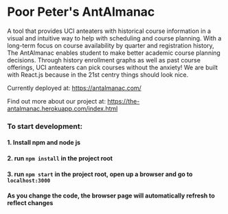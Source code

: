 # Poor Peter's AntAlmanac
A tool that provides UCI anteaters with historical course information in a visual and intuitive way to help with scheduling and course planning. With a long-term focus on course availability by quarter and registration history, The AntAlmanac enables student to make better academic course planning decisions. Through history enrollment graphs as well as past course offerings, UCI anteaters can pick courses without the anxiety! We are built with React.js because in the 21st centry things should look nice.

Currently deployed at: https://antalmanac.com/

Find out more about our project at: https://the-antalmanac.herokuapp.com/index.html



### To start development:
#### 1. Install npm and node js
#### 2. run `npm install` in the project root 
#### 3. run `npm start` in the project root, open up a browser and go to `localhost:3000`
#### As you change the code, the browser page will automatically refresh to reflect changes
